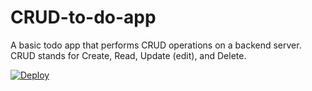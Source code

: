 # CRUD-to-do-app
A basic todo app that performs CRUD operations on a backend server. CRUD stands for Create, Read, Update (edit), and Delete. 

[![Deploy](https://www.herokucdn.com/deploy/button.svg)](https://heroku.com/deploy)
